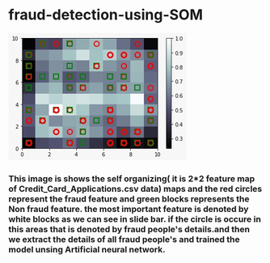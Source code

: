 # fraud-detection-using-SOM

![](/SOM.jpeg)

### This image is shows the self organizing( it is 2*2 feature map of Credit_Card_Applications.csv data) maps and the red circles represent the fraud feature and green blocks represents the Non fraud feature. the most important feature is denoted by white blocks as we can see in slide bar. if the circle is occure in this areas that is denoted by fraud people's details.and then we extract the details of all fraud people's and trained the model unsing Artificial neural network. 

